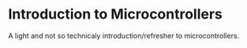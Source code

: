 # Introduction to Microcontrollers
A light and not so technicaly introduction/refresher to microcontrollers.